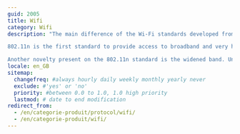 ```yaml
---
guid: 2005
title: Wifi
category: Wifi
description: "The main difference of the Wi-Fi standards developed from 2009 is the use of the two frequency bands 2.4 GHz and 5 Ghz. The 802.11n standard thus made it possible to allocate bandwidth according to the use of each device. For example, a computer requiring a better connection would be allocated the 5 GHz bandwidth, and therefore benefit from a better speed, whereas a telephone browsing the Internet would find itself on the 2.4 GHz bandwidth, thus allowing a better range, to be able to move, but a slightly lower flow.

802.11n is the first standard to provide access to broadband and very high speed. Indeed, fixed Internet technologies evolving during the 2000s and 2010s, the 802.11n standard has therefore made it possible to achieve speeds of up to 288 Mb/s over 70 meters thanks to the 2.4 GHz and 600 Mb frequency. /s over 35 meters thanks to the 5 GHz frequency.

Another novelty present on the 802.11n standard is the widened band. Until then, the 2.4 GHz or 5 GHz frequency bands were 20 MHz wide. However, a wider band means a better flow of information and therefore a higher throughput. This is why version n of the 802.11 standard could double its bandwidth to 40 MHz. Thus making it possible to double the flow of information circulating."
locale: en_GB
sitemap:
  changefreq: #always hourly daily weekly monthly yearly never
  exclude: #'yes' or 'no'
  priority: #between 0.0 to 1.0, 1.0 high priority
  lastmod: # date to end modification
redirect_from: 
  - /en/categorie-produit/protocol/wifi/
  - /en/categorie-produit/wifi/
---
```

